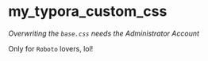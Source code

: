 # my_typora_custom_css

*Overwriting the `base.css` needs the Administrator Account*



Only for `Roboto` lovers, lol! 